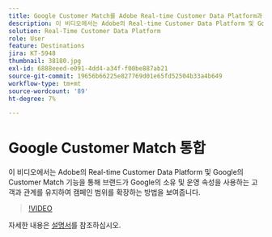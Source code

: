 ```yaml
---
title: Google Customer Match를 Adobe Real-time Customer Data Platform과 통합
description: 이 비디오에서는 Adobe의 Real-time Customer Data Platform 및 Google의 Customer Match 기능을 통해 브랜드가 Google의 소유 및 운영 속성을 사용하는 고객과 관계를 유지하여 캠페인 범위를 확장하는 방법을 보여줍니다.
solution: Real-Time Customer Data Platform
role: User
feature: Destinations
jira: KT-5948
thumbnail: 38180.jpg
exl-id: 6888eeed-e091-4dd4-a34f-f00be887ab21
source-git-commit: 19656b66225e827769d01e65fd52504b33a4b649
workflow-type: tm+mt
source-wordcount: '89'
ht-degree: 7%

---
```


# Google Customer Match 통합

이 비디오에서는 Adobe의 Real-time Customer Data Platform 및 Google의 Customer Match 기능을 통해 브랜드가 Google의 소유 및 운영 속성을 사용하는 고객과 관계를 유지하여 캠페인 범위를 확장하는 방법을 보여줍니다.

>[!VIDEO](https://video.tv.adobe.com/v/38180?quality=12&learn=on)

자세한 내용은 [설명서](https://experienceleague.adobe.com/docs/experience-platform/destinations/catalog/advertising/google-customer-match.html)를 참조하십시오.
